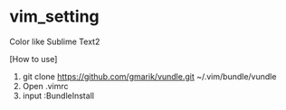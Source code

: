 vim_setting
===========

Color like Sublime Text2

[How to use] 
1. git clone https://github.com/gmarik/vundle.git ~/.vim/bundle/vundle
2. Open .vimrc
3. input :BundleInstall
